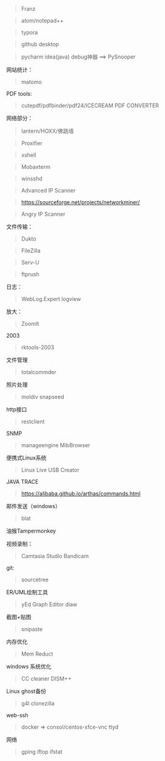 > Franz

> atom/notepad++

> typora

> github desktop
 
> pycharm idea(java)  debug神器 ==> PySnooper


网站统计：
> matomo

PDF tools:
> cutepdf/pdfbinder/pdf24/ICECREAM PDF CONVERTER

网络部分：
> lantern/HOXX/佛跳墙

> Proxifier

> xshell

> Mobaxterm

> winsshd

> Advanced IP Scanner

> https://sourceforge.net/projects/networkminer/

> Angry IP Scanner

文件传输：
> Dukto

> FileZilla

> Serv-U

> ftprush

日志：
> WebLog.Expert
> logview

放大：
> ZoomIt

2003
> rktools-2003

文件管理
> totalcommder

照片处理
> moldiv
> snapseed

http接口
> restclient

SNMP
> manageengine MibBrowser

便携式Linux系统
> Linux Live USB Creator

JAVA TRACE

> https://alibaba.github.io/arthas/commands.html

邮件发送（windows）

> blat

油猴Tampermonkey

视频录制：
> Camtasia Studio
> Bandicam 

git:
> sourcetree

ER/UML绘制工具
> yEd Graph Editor
> diaw

截图+贴图
> snipaste

内存优化
> Mem Reduct

windows 系统优化
> CC cleaner
> DISM++

Linux ghost备份
> g4l
> clonezilla

web-ssh
> docker => consol/centos-xfce-vnc
> ttyd

网络
> gping
> iftop
> ifstat
